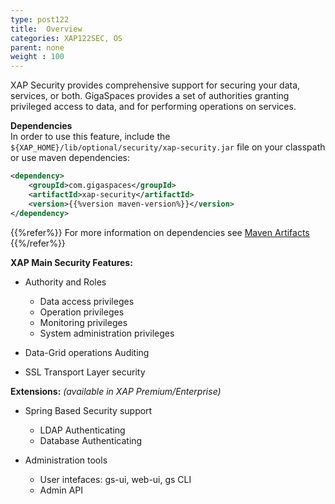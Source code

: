 ```yaml
---
type: post122
title:  Overview
categories: XAP122SEC, OS
parent: none
weight : 100
---
```




XAP Security provides comprehensive support for securing your data, services, or both. GigaSpaces provides a set of authorities granting privileged access to data, and for performing operations on services.


**Dependencies**<br>
In order to use this feature, include the `${XAP_HOME}/lib/optional/security/xap-security.jar` file on your classpath or use maven dependencies:

```xml
<dependency>
    <groupId>com.gigaspaces</groupId>
    <artifactId>xap-security</artifactId>
    <version>{{%version maven-version%}}</version>
</dependency>
```
{{%refer%}}
For more information on dependencies see [Maven Artifacts]({{%currentjavaurl%}}/maven-artifacts.html)
{{%/refer%}} 

**XAP Main Security Features:**

- Authority and Roles
    - Data access privileges
    - Operation privileges
    - Monitoring privileges
    - System administration privileges

- Data-Grid operations Auditing

- SSL Transport Layer security

**Extensions:** _(available in XAP Premium/Enterprise)_

- Spring Based Security support
    - LDAP Authenticating
    - Database Authenticating

- Administration tools
    - User intefaces: gs-ui, web-ui, gs CLI
    - Admin API
